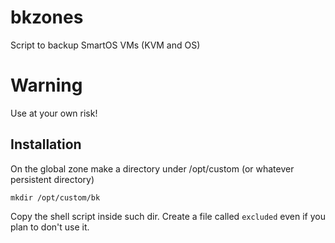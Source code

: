 bkzones
=======

Script to backup SmartOS VMs (KVM and OS)

Warning
=======

Use at your own risk!

Installation
------------

On the global zone make a directory under /opt/custom (or whatever persistent directory)

``mkdir /opt/custom/bk``

Copy the shell script inside such dir.
Create a file called ``excluded`` even if you plan to  don't use it.

